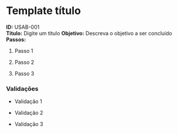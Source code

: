 # Template título
**ID:** USAB-001  
**Título:** Digite um título
**Objetivo:** Descreva o objetivo a ser concluído  
**Passos:**

1.  Passo 1
    
2.  Passo 2
    
3.  Passo 3
    


 ### Validações    

-  Validação 1
    
-  Validação 2

-  Validação 3